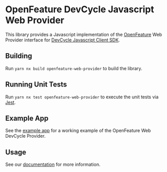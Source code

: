 # OpenFeature DevCycle Javascript Web Provider

This library provides a Javascript implementation of the [OpenFeature](https://openfeature.dev/) Web Provider interface for [DevCycle Javascript Client SDK](https://docs.devcycle.com/sdk/client-side-sdks/javascript/).

## Building

Run `yarn nx build openfeature-web-provider` to build the library.

## Running Unit Tests

Run `yarn nx test openfeature-web-provider` to execute the unit tests via [Jest](https://jestjs.io).

## Example App

See the [example app](/dev-apps/openfeature-web) for a working example of the OpenFeature Web DevCycle Provider.

## Usage

See our [documentation](https://docs.devcycle.com/sdk/client-side-sdks/javascript/javascript-openfeature) for more information.
